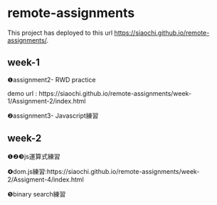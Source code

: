 # remote-assignments

This project has deployed to this url https://siaochi.github.io/remote-assignments/.

<h2>week-1</h2>

<p>❶assignment2- RWD practice</p>
<p>demo url : https://siaochi.github.io/remote-assignments/week-1/Assignment-2/index.html</p>

<p>❷assignment3- Javascript練習</p>

<h2>week-2</h2>

 <p>❶❷❸js運算式練習</p>
 <p>❹dom.js練習:https://siaochi.github.io/remote-assignments/week-2/Assigment-4/index.html</p>
 <p>❺binary search練習</p>

